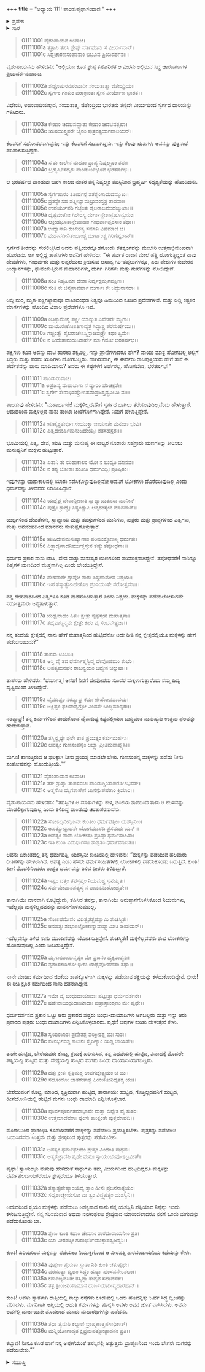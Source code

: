 +++
title = "ಅಧ್ಯಾಯ 111: ಪಾಂಡುಪೃಥಾಸಂವಾದಃ"
+++

<details><summary>ಪ್ರವೇಶ</summary>


।।   ಓಂ ಓಂ ನಮೋ ನಾರಾಯಣಾಯ।।   ಶ್ರೀ ವೇದವ್ಯಾಸಾಯ ನಮಃ ।।

ಶ್ರೀ ಕೃಷ್ಣದ್ವೈಪಾಯನ ವೇದವ್ಯಾಸ ವಿರಚಿತ  

**ಶ್ರೀ ಮಹಾಭಾರತ**

**ಆದಿ ಪರ್ವ**

**ಸಂಭವ ಪರ್ವ**

**ಅಧ್ಯಾಯ 111**

</details>


<details><summary>ಸಾರ</summary>

ಪಾಂಡುವಿನ ತಪಸ್ಸು (1-10). ಮಕ್ಕಳಿಲ್ಲದೇ ಪರಿತಪಿಸುತ್ತಿದ್ದ ಪಾಂಡುವಿಗೆ ಋಷಿಗಳು ಅವನು ದೇವೋಪಮ ಮಕ್ಕಳನ್ನು ಪಡೆಯುತ್ತಾನೆ ಎಂದು ತಮ್ಮ ದಿವ್ಯದೃಷ್ಟಿಯಿಂದ ಕಂಡು ಹೇಳುವುದು (11-20). ಪಾಂಡುವು ಅತ್ಯುತ್ತಮ ಬ್ರಾಹ್ಮಣನಿಂದ ಮಕ್ಕಳನ್ನು ಪಡೆಯುವಂತೆ ಕುಂತಿಗೆ ಹೇಳುವುದು (21-36).

</details>


> 01111001 ವೈಶಂಪಾಯನ ಉವಾಚ।  
01111001a ತತ್ರಾಪಿ ತಪಸಿ ಶ್ರೇಷ್ಠೇ ವರ್ತಮಾನಃ ಸ ವೀರ್ಯವಾನ್।  
01111001c ಸಿದ್ಧಚಾರಣಸಂಘಾನಾಂ ಬಭೂವ ಪ್ರಿಯದರ್ಶನಃ।।

ವೈಶಂಪಾಯನನು ಹೇಳಿದನು: “ಅಲ್ಲಿಯೂ ಕೂಡ ಶ್ರೇಷ್ಠ ತಪೋನಿರತ ಆ ವೀರನು ಅಲ್ಲಿರುವ ಸಿದ್ಧ ಚಾರಣಗಣಗಳ ಪ್ರಿಯದರ್ಶನನಾದನು.

> 01111002a ಶುಶ್ರೂಷುರನಹಂವಾದೀ ಸಂಯತಾತ್ಮಾ ಜಿತೇಂದ್ರಿಯಃ।  
01111002c ಸ್ವರ್ಗಂ ಗಂತುಂ ಪರಾಕ್ರಾಂತಃ ಸ್ವೇನ ವೀರ್ಯೇಣ ಭಾರತ।।

ವಿಧೇಯ, ಅಹಂವಾದಿಯಲ್ಲದ, ಸಂಯತಾತ್ಮ, ಜಿತೇಂದ್ರಿಯ ಭಾರತನು ತನ್ನದೇ ವೀರ್ಯದಿಂದ ಸ್ವರ್ಗದ ದಾರಿಯನ್ನು ಗಳಿಸಿದನು.

> 01111003a ಕೇಷಾಂ ಚಿದಭವದ್ಭ್ರಾತಾ ಕೇಷಾಂ ಚಿದಭವತ್ಸಖಾ।  
01111003c ಋಷಯಸ್ತ್ವಪರೇ ಚೈನಂ ಪುತ್ರವತ್ಪರ್ಯಪಾಲಯನ್।।

ಕೆಲವರಿಗೆ ಸಹೋದರನಾಗಿದ್ದನು; ಇನ್ನು ಕೆಲವರಿಗೆ ಸಖನಾಗಿದ್ದನು. ಇನ್ನು ಕೆಲವು ಋಷಿಗಳು ಅವನನ್ನು ಪುತ್ರನಂತೆ ಪರಿಪಾಲಿಸುತ್ತಿದ್ದರು.

> 01111004a ಸ ತು ಕಾಲೇನ ಮಹತಾ ಪ್ರಾಪ್ಯ ನಿಷ್ಕಲ್ಮಷಂ ತಪಃ।  
01111004c ಬ್ರಹ್ಮರ್ಷಿಸದೃಶಃ ಪಾಂಡುರ್ಬಭೂವ ಭರತರ್ಷಭ।।

ಆ ಭರತರ್ಷಭ ಪಾಂಡುವು ಬಹಳ ಕಾಲದ ನಂತರ ತನ್ನ ನಿಷ್ಕಲ್ಮಶ ತಪಸ್ಸಿನಿಂದ ಬ್ರಹ್ಮರ್ಷಿ ಸದೃಶ್ಯತೆಯನ್ನು ಹೊಂದಿದನು.

> 01111005a ಸ್ವರ್ಗಪಾರಂ ತಿತೀರ್ಷನ್ಸ ಶತಶೃಂಗಾದುದಮ್ಮುಖಃ।   
01111005c ಪ್ರತಸ್ಥೇ ಸಹ ಪತ್ನೀಭ್ಯಾಮಬ್ರುವಂಸ್ತತ್ರ ತಾಪಸಾಃ।  
01111005e ಉಪರ್ಯುಪರಿ ಗಚ್ಛಂತಃ ಶೈಲರಾಜಮುದಙ್ಮುಖಾಃ।।  
01111006a ದೃಷ್ಟವಂತೋ ಗಿರೇರಸ್ಯ ದುರ್ಗಾನ್ದೇಶಾನ್ಬಹೂನ್ವಯಂ।   
01111006c ಆಕ್ರೀಡಭೂತಾನ್ದೇವಾನಾಂ ಗಂಧರ್ವಾಪ್ಸರಸಾಂ ತಥಾ।।  
01111007a ಉದ್ಯಾನಾನಿ ಕುಬೇರಸ್ಯ ಸಮಾನಿ ವಿಷಮಾಣಿ ಚ।  
01111007c ಮಹಾನದೀನಿತಂಬಾಂಶ್ಚ ದುರ್ಗಾಂಶ್ಚ ಗಿರಿಗಹ್ವರಾನ್।।

ಸ್ವರ್ಗದ ತೀರವನ್ನು ಸೇರಲಿಚ್ಛಿಸಿದ ಅವನು ಪತ್ನಿಯರನ್ನೊಡಗೊಂಡು ಶತಶೃಂಗವನ್ನು ಮೇಲೇರಿ ಉತ್ತರಾಭಿಮುಖನಾಗಿ ಹೊರಟನು. ಆಗ ಅಲ್ಲಿದ್ದ ತಾಪಸಿಗಳು ಅವನಿಗೆ ಹೇಳಿದರು: “ಈ ಪರ್ವತ ರಾಜನ ಮೇಲೆ ಹತ್ತಿ ಹೋಗುತ್ತಿದ್ದಂತೆ ನಾವು ದೇವತೆಗಳು, ಗಂಧರ್ವರು ಮತ್ತು ಅಪ್ಸರೆಯರು ಕ್ರೀಡಿಸುವ ಅಸಾದ್ಯ ಗಿರಿ-ತಪ್ಪಲುಗಳನ್ನೂ, ಏರು ಪೇರುಗಳ ಕುಬೇರನ ಉದ್ಯಾನಗಳನ್ನು, ಧುಮುಕುತ್ತಿರುವ ಮಹಾನದಿಗಳು, ದುರ್ಗ-ಗಿರಿಗಳು ಮತ್ತು ಗುಹೆಗಳನ್ನು ನೋಡಿದ್ದೇವೆ.

> 01111008a ಸಂತಿ ನಿತ್ಯಹಿಮಾ ದೇಶಾ ನಿರ್ವೃಕ್ಷಮೃಗಪಕ್ಷಿಣಃ।  
01111008c ಸಂತಿ ಕೇ ಚಿನ್ಮಹಾವರ್ಷಾ ದುರ್ಗಾಃ ಕೇ ಚಿದ್ದುರಾಸದಾಃ।।

ಅಲ್ಲಿ ಮರ, ಮೃಗ-ಪಕ್ಷಿಗಳ್ಯಾವುವೂ ವಾಸಿಸದಂಥಹ ನಿತ್ಯವೂ ಹಿಮದಿಂದ ಕೂಡಿದ ಪ್ರದೇಶಗಳಿವೆ. ಮತ್ತು ಅಲ್ಲಿ ಕಷ್ಟಕರ ಮಾರ್ಗಗಳನ್ನು ಹೊಂದಿದ ವಿಶಾಲ ಪ್ರದೇಶಗಳೂ ಇವೆ.

> 01111009a ಅತಿಕ್ರಾಮೇನ್ನ ಪಕ್ಷೀ ಯಾನ್ಕುತ ಏವೇತರೇ ಮೃಗಾಃ।  
01111009c ವಾಯುರೇಕೋಽತಿಗಾದ್ಯತ್ರ ಸಿದ್ಧಾಶ್ಚ ಪರಮರ್ಷಯಃ।।  
01111010a ಗಚ್ಛಂತ್ಯೌ ಶೈಲರಾಜೇಽಸ್ಮಿನ್ರಾಜಪುತ್ರ್ಯೌ ಕಥಂ ತ್ವಿಮೇ।  
01111010c ನ ಸೀದೇತಾಮದುಃಖಾರ್ಹೇ ಮಾ ಗಮೋ ಭರತರ್ಷಭ।।

ಪಕ್ಷಿಗಳು ಕೂಡ ಅದನ್ನು ದಾಟಿ ಹಾರಲು ಶಕ್ಯವಿಲ್ಲ, ಇನ್ನು ಪ್ರಾಣಿಗಳಾದರೂ ಹೇಗೆ? ವಾಯು ಮಾತ್ರ ಹೋಗಬಲ್ಲ ಅಲ್ಲಿಗೆ ಸಿದ್ಧರು ಮತ್ತು ಪರಮ ಋಷಿಗಳು ಹೋಗಬಲ್ಲರು. ಹಾಗಿರುವಾಗ, ಈ ಈರ್ವರು ರಾಜಪುತ್ರಿಯರು ಹೇಗೆ ತಾನೆ ಈ ಪರ್ವತವನ್ನು ಪಾರು ಮಾಡಿಯಾರು? ಅವರು ಈ ಕಷ್ಟಗಳಿಗೆ ಅರ್ಹರಲ್ಲ. ಹೋಗಬೇಡ, ಭರತರ್ಷಭ!”

> 01111011 ಪಾಂಡುರುವಾಚ।  
01111011a ಅಪ್ರಜಸ್ಯ ಮಹಾಭಾಗಾ ನ ದ್ವಾರಂ ಪರಿಚಕ್ಷತೇ।  
01111011c ಸ್ವರ್ಗೇ ತೇನಾಭಿತಪ್ತೋಽಹಮಪ್ರಜಸ್ತದ್ಬ್ರವೀಮಿ ವಃ।।

ಪಾಂಡುವು ಹೇಳಿದನು: “ಮಹಾಭಾಗರೇ! ಮಕ್ಕಳಿಲ್ಲದವನಿಗೆ ಸ್ವರ್ಗದ ಬಾಗಿಲು ತೆರೆಯುವುದಿಲ್ಲವೆಂದು ಹೇಳುತ್ತಾರೆ. ಆದುದರಿಂದ ಮಕ್ಕಳಿಲ್ಲದ ನಾನು ತುಂಬಾ ಚಿಂತೆಗೊಳಗಾಗಿದ್ದೇನೆ. ನಿಮಗೆ ಹೇಳುತ್ತಿದ್ದೇನೆ.

> 01111012a ಋಣೈಶ್ಚತುರ್ಭಿಃ ಸಂಯುಕ್ತಾ ಜಾಯಂತೇ ಮನುಜಾ ಭುವಿ।  
01111012c ಪಿತೃದೇವರ್ಷಿಮನುಜದೇಯೈಃ ಶತಸಹಸ್ರಶಃ।।

ಭೂಮಿಯಲ್ಲಿ ಪಿತೃ, ದೇವ, ಋಷಿ ಮತ್ತು ಮನುಷ್ಯ ಈ ನಾಲ್ವರ ನೂರಾರು ಸಹಸ್ರಾರು ಋಣಗಳನ್ನು ತೀರಿಸಲು ಮನುಷ್ಯನಿಗೆ ಮಕ್ಕಳು ಹುಟ್ಟುತ್ತಾರೆ.

> 01111013a ಏತಾನಿ ತು ಯಥಾಕಾಲಂ ಯೋ ನ ಬುಧ್ಯತಿ ಮಾನವಃ।  
01111013c ನ ತಸ್ಯ ಲೋಕಾಃ ಸಂತೀತಿ ಧರ್ಮವಿದ್ಭಿಃ ಪ್ರತಿಷ್ಠಿತಂ।।

ಇವುಗಳನ್ನು ಯಥಾಕಾಲದಲ್ಲಿ ಯಾರು ನಡೆಸಿಕೊಳ್ಳುವುದಿಲ್ಲವೋ ಅವನಿಗೆ ಲೋಕಗಳು ದೊರೆಯುವುದಿಲ್ಲ ಎಂದು ಧರ್ಮವನ್ನು ತಿಳಿದವರು ನಿರೂಪಿಸಿದ್ದಾರೆ.

> 01111014a ಯಜ್ಞೈಶ್ಚ ದೇವಾನ್ಪ್ರೀಣಾತಿ ಸ್ವಾಧ್ಯಾಯತಪಸಾ ಮುನೀನ್।  
01111014c ಪುತ್ರೈಃ ಶ್ರಾದ್ಧೈಃ ಪಿತೄಂಶ್ಚಾಪಿ ಆನೃಶಂಸ್ಯೇನ ಮಾನವಾನ್।।

ಯಜ್ಞಗಳಿಂದ ದೇವತೆಗಳು, ಸ್ವಾಧ್ಯಾಯ ಮತ್ತು ತಪಸ್ಸುಗಳಿಂದ ಮುನಿಗಳು, ಪುತ್ರರು ಮತ್ತು ಶ್ರಾದ್ಧಗಳಿಂದ ಪಿತೃಗಳು, ಮತ್ತು ಅನುಕಂಪದಿಂದ ಮಾನವರು ಸಂತುಷ್ಟಗೊಳ್ಳುತ್ತಾರೆ.

> 01111015a ಋಷಿದೇವಮನುಷ್ಯಾಣಾಂ ಪರಿಮುಕ್ತೋಽಸ್ಮಿ ಧರ್ಮತಃ।  
01111015c ಪಿತ್ರ್ಯಾದೃಣಾದನಿರ್ಮುಕ್ತಸ್ತೇನ ತಪ್ಯೇ ತಪೋಧನಾಃ।।

ಧರ್ಮದ ಪ್ರಕಾರ ನಾನು ಋಷಿ, ದೇವ ಮತ್ತು ಮನುಷ್ಯರ ಋಣಗಳಿಂದ ಪರಿಮುಕ್ತನಾಗಿದ್ದೇನೆ. ತಪೋಧನರೇ! ನಾನಿನ್ನೂ ಪಿತೃಗಳ ಋಣದಿಂದ ಮುಕ್ತನಾಗಿಲ್ಲ ಎಂದು ಬೇಯುತ್ತಿದ್ದೇನೆ.

> 01111016a ದೇಹನಾಶೇ ಧ್ರುವೋ ನಾಶಃ ಪಿತೄಣಾಮೇಷ ನಿಶ್ಚಯಃ।  
01111016c ಇಹ ತಸ್ಮಾತ್ಪ್ರಜಾಹೇತೋಃ ಪ್ರಜಾಯಂತೇ ನರೋತ್ತಮಾಃ।।

ನನ್ನ ದೇಹನಾಶದಿಂದ ಪಿತೃಗಳೂ ಕೂಡ ನಾಶಹೊಂದುತ್ತಾರೆ ಎಂದು ನಿಶ್ಚಯ. ಮಕ್ಕಳನ್ನು ಪಡೆಯಲೋಸುಗವೇ ನರೋತ್ತಮರು ಜನ್ಮತಾಳುತ್ತಾರೆ.

> 01111017a ಯಥೈವಾಹಂ ಪಿತುಃ ಕ್ಷೇತ್ರೇ ಸೃಷ್ಟಸ್ತೇನ ಮಹಾತ್ಮನಾ।  
01111017c ತಥೈವಾಸ್ಮಿನ್ಮಮ ಕ್ಷೇತ್ರೇ ಕಥಂ ವೈ ಸಂಭವೇತ್ಪ್ರಜಾ।।

ನನ್ನ ತಂದೆಯ ಕ್ಷೇತ್ರದಲ್ಲಿ ನಾನು ಹೇಗೆ ಮಹಾತ್ಮನಿಂದ ಹುಟ್ಟಿದೆನೋ ಅದೇ ರೀತಿ ನನ್ನ ಕ್ಷೇತ್ರದಲ್ಲಿಯೂ ಮಕ್ಕಳನ್ನು ಹೇಗೆ ಪಡೆಯಬಹುದು?”

> 01111018 ತಾಪಸಾ ಊಚುಃ।  
01111018a ಅಸ್ತಿ ವೈ ತವ ಧರ್ಮಾತ್ಮನ್ವಿದ್ಮ ದೇವೋಪಮಂ ಶುಭಂ।  
01111018c ಅಪತ್ಯಮನಘಂ ರಾಜನ್ವಯಂ ದಿವ್ಯೇನ ಚಕ್ಷುಷಾ।।

ತಾಪಸರು ಹೇಳಿದರು: “ಧರ್ಮಾತ್ಮ! ಅನಘ! ನಿನಗೆ ದೇವೋಪಮ ಸುಂದರ ಮಕ್ಕಳಾಗುತ್ತಾರೆಂದು ನಮ್ಮ ದಿವ್ಯ ದೃಷ್ಟಿಯಿಂದ ತಿಳಿದಿದ್ದೇವೆ.

> 01111019a ದೈವದಿಷ್ಟಂ ನರವ್ಯಾಘ್ರ ಕರ್ಮಣೇಹೋಪಪಾದಯ।   
01111019c ಅಕ್ಲಿಷ್ಟಂ ಫಲಮವ್ಯಗ್ರೋ ವಿಂದತೇ ಬುದ್ಧಿಮಾನ್ನರಃ।।

ನರವ್ಯಾಘ್ರ! ತನ್ನ ಕರ್ಮಗಳಿಂದ ತಂದುಕೊಂಡ ದೈವಾದಿಷ್ಟ ಕಷ್ಟದಲ್ಲಿಯೂ ಬುದ್ಧಿವಂತ ಮನುಷ್ಯನು ಉತ್ತಮ ಫಲವನ್ನು ಹುಡುಕುತ್ತಾನೆ.

> 01111020a ತಸ್ಮಿನ್ದೃಷ್ಟೇ ಫಲೇ ತಾತ ಪ್ರಯತ್ನಂ ಕರ್ತುಮರ್ಹಸಿ।  
01111020c ಅಪತ್ಯಂ ಗುಣಸಂಪನ್ನಂ ಲಬ್ಧ್ವಾ ಪ್ರೀತಿಮವಾಪ್ಸ್ಯಸಿ।।

ಮಗೂ! ಕಾಣುತ್ತಿರುವ ಆ ಫಲಕ್ಕಾಗಿ ನೀನು ಪ್ರಯತ್ನ ಮಾಡಲೇ ಬೇಕು. ಗುಣಸಂಪನ್ನ ಮಕ್ಕಳನ್ನು ಪಡೆದು ನೀನು ಸಂತೋಷವನ್ನು ಹೊಂದುತ್ತೀಯೆ.””

> 01111021 ವೈಶಂಪಾಯನ ಉವಾಚ।  
01111021a ತತ್ ಶ್ರುತ್ವಾ ತಾಪಸವಚಃ ಪಾಂಡುಶ್ಚಿಂತಾಪರೋಽಭವತ್।   
01111021c ಆತ್ಮನೋ ಮೃಗಶಾಪೇನ ಜಾನನ್ನುಪಹತಾಂ ಕ್ರಿಯಾಂ।।

ವೈಶಂಪಾಯನನು ಹೇಳಿದನು: “ತಪಸ್ವಿಗಳ ಆ ಮಾತುಗಳನ್ನು ಕೇಳಿ, ಜಿಂಕೆಯ ಶಾಪದಿಂದ ತಾನು ಆ ಕೆಲಸವನ್ನು ಮಾಡಲಿಕ್ಕಾಗುವುದಿಲ್ಲ ಎಂದು ತಿಳಿದಿದ್ದ ಪಾಂಡುವು ಚಿಂತಾಪರನಾದನು.

> 01111022a ಸೋಽಬ್ರವೀದ್ವಿಜನೇ ಕುಂತೀಂ ಧರ್ಮಪತ್ನೀಂ ಯಶಸ್ವಿನೀಂ।  
01111022c ಅಪತ್ಯೋತ್ಪಾದನೇ ಯೋಗಮಾಪದಿ ಪ್ರಸಮರ್ಥಯನ್।।   
01111023a ಅಪತ್ಯಂ ನಾಮ ಲೋಕೇಷು ಪ್ರತಿಷ್ಠಾ ಧರ್ಮಸಂಹಿತಾ।  
01111023c ಇತಿ ಕುಂತಿ ವಿದುರ್ಧೀರಾಃ ಶಾಶ್ವತಂ ಧರ್ಮಮಾದಿತಃ।।

ಅವನು ಏಕಾಂತದಲ್ಲಿ ತನ್ನ ಧರ್ಮಪತ್ನಿ, ಯಶಸ್ವಿನೀ ಕುಂತಿಯಲ್ಲಿ ಹೇಳಿದನು: “ಮಕ್ಕಳನ್ನು ಪಡೆಯುವ ಹಲವಾರು ರೀತಿಗಳನ್ನು ಹೇಳಲಾಗಿದೆ. ಅಪತ್ಯ ಎಂಬ ಹೆಸರೇ ಧರ್ಮಸಂಹಿತಗಳಲ್ಲಿ ಲೋಕಗಳಲ್ಲಿ ನಡೆದುಕೊಂಡು ಬರುತ್ತಿದೆ. ಕುಂತಿ! ಹೀಗೆ ಮೊದಲಿನಿಂದರೂ ಶಾಶ್ವತ ಧರ್ಮವನ್ನು ತಿಳಿದ ಧೀರರು ತಿಳಿದಿದ್ದಾರೆ.

> 01111024a ಇಷ್ಟಂ ದತ್ತಂ ತಪಸ್ತಪ್ತಂ ನಿಯಮಶ್ಚ ಸ್ವನುಷ್ತಿತಃ।   
01111024c ಸರ್ವಮೇವಾನಪತ್ಯಸ್ಯ ನ ಪಾವನಮಿಹೋಚ್ಯತೇ।।

ತಾನಾಗಿಯೇ ದಾನವಾಗಿ ಕೊಟ್ಟಿದ್ದುದು, ತಪಿಸಿದ ತಪಸ್ಸು, ತಾನಾಗಿಯೇ ಅನುಷ್ಠಾನಗೊಳಿಸಿಕೊಂಡ ನಿಯಮಗಳು, ಇವೆಲ್ಲವೂ ಮಕ್ಕಳಿಲ್ಲದವನನ್ನು ಪಾವನಗೊಳಿಸುವುದಿಲ್ಲ.

> 01111025a ಸೋಽಹಮೇವಂ ವಿದಿತ್ವೈತತ್ಪ್ರಪಶ್ಯಾಮಿ ಶುಚಿಸ್ಮಿತೇ।  
01111025c ಅನಪತ್ಯಃ ಶುಭಾಽಲ್ಲೋಕಾನ್ನಾವಾಪ್ಸ್ಯಾಮೀತಿ ಚಿಂತಯನ್।।

ಇವೆಲ್ಲವನ್ನೂ ತಿಳಿದ ನಾನು ಮುಂದಿನದನ್ನು ಯೋಚಿಸುತ್ತಿದ್ದೇನೆ. ಶುಚಿಸ್ಮಿತೇ! ಮಕ್ಕಳಿಲ್ಲದವನು ಶುಭ ಲೋಕಗಳನ್ನು ಹೊಂದುವುದಿಲ್ಲ ಎಂದು ಚಿಂತಿಸುತ್ತಿದ್ದೇನೆ.

> 01111026a ಮೃಗಾಭಿಶಾಪಾನ್ನಷ್ಟಂ ಮೇ ಪ್ರಜನಂ ಹ್ಯಕೃತಾತ್ಮನಃ।  
01111026c ನೃಶಂಸಕಾರಿಣೋ ಭೀರು ಯಥೈವೋಪಹತಂ ತಥಾ।।

ನಾನೇ ಮಾಡಿದ ಕರ್ಮದಿಂದ ಜಿಂಕೆಯ ಶಾಪಕ್ಕೊಳಗಾಗಿ ಮಕ್ಕಳನ್ನು ಪಡೆಯುವ ಶಕ್ತಿಯನ್ನು ಕಳೆದುಕೊಂಡಿದ್ದೇನೆ. ಭೀರು! ಈ ರೀತಿ ಕ್ರೂರ ಕರ್ಮದಿಂದ ನಾನು ಹತನಾಗಿದ್ದೇನೆ.

> 01111027a ಇಮೇ ವೈ ಬಂಧುದಾಯಾದಾಃ ಷಟ್ಪುತ್ರಾ ಧರ್ಮದರ್ಶನೇ।   
01111027c ಷಡೇವಾಬಂಧುದಾಯಾದಾಃ ಪುತ್ರಾಸ್ತಾಂಶೃಣು ಮೇ ಪೃಥೇ।।

ಧರ್ಮದರ್ಶನದ ಪ್ರಕಾರ ಒಟ್ಟು ಆರು ಪ್ರಕಾರದ ಪುತ್ರರು ಬಂಧು-ದಾಯಾದಿಗಳು ಆಗಬಲ್ಲರು ಮತ್ತು ಇನ್ನು ಆರು ಪ್ರಕಾರದ ಪುತ್ರರು ಬಂಧು ದಯಾದಿಗಳು ಎನ್ನಿಸಿಕೊಳ್ಳಲಾರರು. ಪೃಥೇ! ಅವುಗಳ ಕುರಿತು ಹೇಳುತ್ತೇನೆ ಕೇಳು.

> 01111028a ಸ್ವಯಂಜಾತಃ ಪ್ರಣೀತಶ್ಚ ಪರಿಕ್ರೀತಶ್ಚ ಯಃ ಸುತಃ।  
01111028c ಪೌನರ್ಭವಶ್ಚ ಕಾನೀನಃ ಸ್ವೈರಿಣ್ಯಾಂ ಯಶ್ಚ ಜಾಯತೇ।।

ತನಗೇ ಹುಟ್ಟಿದ, ಬೇರೆಯವರು ಕೊಟ್ಟ, ಕ್ರಯಕ್ಕೆ ಖರೀದಿಸಿದ, ತನ್ನ ವಿಧವೆಯಲ್ಲಿ ಹುಟ್ಟಿದ, ವಿವಾಹಕ್ಕೆ ಮೊದಲೇ ಪತ್ನಿಯಲ್ಲಿ ಹುಟ್ಟಿದ ಮತ್ತು ವೇಶ್ಯೆಯಲ್ಲಿ ಹುಟ್ಟಿದ ಮಗನು ಬಂಧು ದಾಯಾದಿಯಾಗಬಲ್ಲನು.

> 01111029a ದತ್ತಃ ಕ್ರೀತಃ ಕೃತ್ರಿಮಶ್ಚ ಉಪಗಚ್ಛೇತ್ಸ್ವಯಂ ಚ ಯಃ।  
01111029c ಸಹೋದೋ ಜಾತರೇತಾಶ್ಚ ಹೀನಯೋನಿಧೃತಶ್ಚ ಯಃ।।

ಬೇರೆಯವರಿಗೆ ಕೊಟ್ಟ, ಮಾರಿದ, ಕೃತ್ರಿಮವಾಗಿ ಹುಟ್ಟಿದ, ತಾನಾಗಿಯೇ ಹುಟ್ಟಿದ, ಗೊತ್ತಿಲ್ಲದವನಿಗೆ ಹುಟ್ಟಿದ, ಹೀನಯೋನಿಯಲ್ಲಿ ಹುಟ್ಟಿದ ಮಗನು ಬಂಧು ದಾಯಾದಿ ಎನ್ನಿಸಿಕೊಳ್ಳಲಾರ.

> 01111030a ಪೂರ್ವಪೂರ್ವತಮಾಭಾವೇ ಮತ್ವಾ ಲಿಪ್ಸೇತ ವೈ ಸುತಂ।  
01111030c ಉತ್ತಮಾದವರಾಃ ಪುಂಸಃ ಕಾಂಕ್ಷಂತೇ ಪುತ್ರಮಾಪದಿ।।

ಮೊದಲಿನಿಂದ ಪ್ರಾರಂಭಿಸಿ ಕೊನೆಯವರೆಗೆ ಮಕ್ಕಳನ್ನು ಪಡೆಯಲು ಪ್ರಯತ್ನಿಸಬೇಕು. ಪುತ್ರರನ್ನು ಪಡೆಯಲು ಬಯಸಿದವರು ಉತ್ತಮ ಮತ್ತು ಶ್ರೇಷ್ಠರಿಂದ ಪುತ್ರರನ್ನು ಪಡೆಯಬೇಕು.

> 01111031a ಅಪತ್ಯಂ ಧರ್ಮಫಲದಂ ಶ್ರೇಷ್ಠಂ ವಿಂದಂತಿ ಸಾಧವಃ।  
01111031c ಆತ್ಮಶುಕ್ರಾದಪಿ ಪೃಥೇ ಮನುಃ ಸ್ವಾಯಂಭುವೋಽಬ್ರವೀತ್।।

ಪೃಥಾ! ಸ್ವಾಯಂಭು ಮನುವು ಹೇಳಿದಂತೆ ಸಾಧುಗಳು ತಮ್ಮ ವೀರ್ಯದಿಂದ ಹುಟ್ಟದಿದ್ದರೂ ಮಕ್ಕಳನ್ನು ಧರ್ಮಫಲದಾಯಕರೆಂದೂ ಶ್ರೇಷ್ಠರೆಂದೂ ತಿಳಿಯುತ್ತಾರೆ.

> 01111032a ತಸ್ಮಾತ್ಪ್ರಹೇಷ್ಯಾಂಯದ್ಯ ತ್ವಾಂ ಹೀನಃ ಪ್ರಜನನಾತ್ಸ್ವಯಂ।  
01111032c ಸದೃಶಾಚ್ಶ್ರೇಯಸೋ ವಾ ತ್ವಂ ವಿದ್ಧ್ಯಪತ್ಯಂ ಯಶಸ್ವಿನಿ।।

ಆದುದರಿಂದ ಸ್ವಯಂ ಮಕ್ಕಳನ್ನು ಪಡೆಯಲು ಅಶಕ್ಯನಾದ ನಾನು ನನ್ನ ಯಶಸ್ವಿನಿ ಪತ್ನಿಯಾದ ನಿನ್ನನ್ನು ಇಂದು ಕಳುಹಿಸುತ್ತಿದ್ದೇನೆ. ನನ್ನ ಸರಿಸಮನಾದ ಅಥವಾ ನನಗಿಂಥಲೂ ಶ್ರೇಷ್ಠನಾದ ಯಾರಿಂದಲಾದರೂ ನನಗೆ ಒಂದು ಮಗುವನ್ನು ಪಡೆದುಕೊಂಡು ಬಾ.

> 01111033a ಶೃಣು ಕುಂತಿ ಕಥಾಂ ಚೇಮಾಂ ಶಾರದಂಡಾಯನೀಂ ಪ್ರತಿ।  
01111033c ಯಾ ವೀರಪತ್ನೀ ಗುರುಭಿರ್ನಿಯುಕ್ತಾಪತ್ಯಜನ್ಮನಿ।।

ಕುಂತಿ! ಹಿರಿಯರಿಂದ ಮಕ್ಕಳನ್ನು ಪಡೆಯಲು ನಿಯುಕ್ತಗೊಂಡ ಆ ವೀರಪತ್ನಿ ಶಾರದಂಡಾಯನಿಯ ಕಥೆಯನ್ನು ಕೇಳು.

> 01111034a ಪುಷ್ಪೇಣ ಪ್ರಯತಾ ಸ್ನಾತಾ ನಿಶಿ ಕುಂತಿ ಚತುಷ್ಪಥೇ।  
01111034c ವರಯಿತ್ವಾ ದ್ವಿಜಂ ಸಿದ್ಧಂ ಹುತ್ವಾ ಪುಂಸವನೇಽನಲಂ।।  
01111035a ಕರ್ಮಣ್ಯವಸಿತೇ ತಸ್ಮಿನ್ಸಾ ತೇನೈವ ಸಹಾವಸತ್।  
01111035c ತತ್ರ ತ್ರೀಂಜನಯಾಮಾಸ ದುರ್ಜಯಾದೀನ್ಮಹಾರಥಾನ್।।

ಕುಂತಿ! ಅವಳು ಸ್ನಾತಳಾಗಿ ರಾತ್ರಿಯಲ್ಲಿ ನಾಲ್ಕು ರಸ್ತೆಗಳು ಕೂಡುವಲ್ಲಿ ಒಂದು ಹೂವನ್ನಿತ್ತು ಓರ್ವ ಸಿದ್ಧ ದ್ವಿಜನನ್ನು ವರಿಸಿದಳು. ಮಗನಿಗಾಗಿ ಅಗ್ನಿಯಲ್ಲಿ ಆಹುತಿ ಕರ್ಮಗಳನ್ನು ಪೂರೈಸಿ ಅವಳು ಅವನ ಜೊತೆ ವಾಸಿಸಿದಳು. ಅವನು ಅವಳಲ್ಲಿ ದುರ್ಜಯನೇ ಮೊದಲಾದ ಮೂರು ಮಹಾರಥಿಗಳನ್ನು ಪಡೆದನು.

> 01111036a ತಥಾ ತ್ವಮಪಿ ಕಲ್ಯಾಣಿ ಬ್ರಾಹ್ಮಣಾತ್ತಪಸಾಧಿಕಾತ್।  
01111036c ಮನ್ನಿಯೋಗಾದ್ಯತ ಕ್ಷಿಪ್ರಮಪತ್ಯೋತ್ಪಾದನಂ ಪ್ರತಿ।।

ಕಲ್ಯಾಣಿ! ನೀನೂ ಕೂಡ ಹಾಗೆ ನನ್ನ ಅಪ್ಪಣೆಯಂತೆ ತಪಸ್ಸಿನಲ್ಲಿ ಅತ್ಯುತ್ತಮ ಬ್ರಾಹ್ಮಣನಿಂದ ಇಂದು ಬೇಗನೇ ಮಗನನ್ನು ಪಡೆಯಬೇಕು.””

<details><summary>ಸಮಾಪ್ತಿ</summary>


ಇತಿ ಶ್ರೀ ಮಹಾಭಾರತೇ ಆದಿಪರ್ವಣಿ ಸಂಭವಪರ್ವಣಿ ಪಾಂಡುಪೃಥಾಸಂವಾದೇ ಏಕಾದಶಾಧಿಕಶತತಮೋಽಧ್ಯಾಯಃ।।  
ಇದು ಶ್ರೀ ಮಹಾಭಾರತದಲ್ಲಿ ಆದಿಪರ್ವದಲ್ಲಿ ಸಂಭವ ಪರ್ವದಲ್ಲಿ ಪಾಂಡುಪೃಥಾಸಂವಾದ ಎನ್ನುವ ನೂರಾಹನ್ನೊಂದನೆಯ ಅಧ್ಯಾಯವು.



</details>

